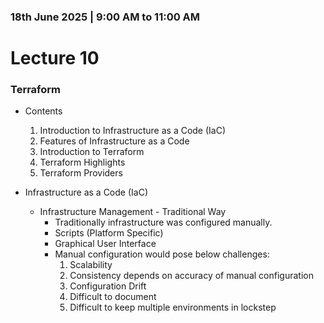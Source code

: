 ### 18th June 2025 | 9:00 AM to 11:00 AM

# Lecture 10

### Terraform

- Contents
    1. Introduction to Infrastructure as a Code (IaC)
    2. Features of Infrastructure as a Code
    3. Introduction to Terraform
    4. Terraform Highlights
    5. Terraform Providers

- Infrastructure as a Code (IaC)
    * Infrastructure Management - Traditional Way
        - Traditionally infrastructure was configured manually.
        - Scripts (Platform Specific)
        - Graphical User Interface
        - Manual configuration would pose below challenges:
            1. Scalability
            2. Consistency depends on accuracy of manual configuration
            3. Configuration Drift
            4. Difficult to document
            5. Difficult to keep multiple environments in lockstep